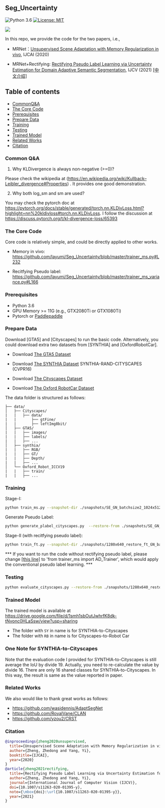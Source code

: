 ## Seg_Uncertainty
![Python 3.6](https://img.shields.io/badge/python-3.6-green.svg)
[![License: MIT](https://img.shields.io/badge/License-MIT-green.svg)](https://opensource.org/licenses/MIT)

![](https://github.com/layumi/Seg_Uncertainty/blob/master/Visual.jpg)

In this repo, we provide the code for the two papers, i.e., 

- MRNet：[Unsupervised Scene Adaptation with Memory Regularization in vivo](https://arxiv.org/pdf/1912.11164.pdf), IJCAI (2020)

- MRNet+Rectifying: [Rectifying Pseudo Label Learning via Uncertainty Estimation for Domain Adaptive Semantic Segmentation](https://arxiv.org/pdf/2003.03773.pdf), IJCV (2021) [[中文介绍]](https://zhuanlan.zhihu.com/p/130220572)

## Table of contents
* [CommonQ&A](#Common-Q&A)
* [The Core Code](#the-core-code)
* [Prerequisites](#prerequisites)
* [Prepare Data](#prepare-data)
* [Training](#training)
* [Testing](#testing)
* [Trained Model](#trained-model)
* [Related Works](#related-works)
* [Citation](#citation)

### Common Q&A 
1. Why KLDivergence is always non-negative (>=0)?

Please check the wikipedia at (https://en.wikipedia.org/wiki/Kullback–Leibler_divergence#Properties) . It provides one good demonstration. 

2. Why both log_sm and sm are used?

You may check the pytorch doc at https://pytorch.org/docs/stable/generated/torch.nn.KLDivLoss.html?highlight=nn%20kldivloss#torch.nn.KLDivLoss. 
I follow the discussion at https://discuss.pytorch.org/t/kl-divergence-loss/65393

 ### The Core Code
 Core code is relatively simple, and could be directly applied to other works. 
 - Memory in vivo:  https://github.com/layumi/Seg_Uncertainty/blob/master/trainer_ms.py#L232

 - Recitfying Pseudo label:  https://github.com/layumi/Seg_Uncertainty/blob/master/trainer_ms_variance.py#L166
 
### Prerequisites
- Python 3.6
- GPU Memory >= 11G (e.g., GTX2080Ti or GTX1080Ti)
- Pytorch or [Paddlepaddle](https://www.paddlepaddle.org.cn/)


### Prepare Data
Download [GTA5] and [Cityscapes] to run the basic code.
Alternatively, you could download extra two datasets from [SYNTHIA] and [OxfordRobotCar].

- Download [The GTA5 Dataset]( https://download.visinf.tu-darmstadt.de/data/from_games/ )

- Download [The SYNTHIA Dataset]( http://synthia-dataset.net/download/808/)  SYNTHIA-RAND-CITYSCAPES (CVPR16)

- Download [The Cityscapes Dataset]( https://www.cityscapes-dataset.com/ )

- Download [The Oxford RobotCar Dataset]( http://www.nec-labs.com/~mas/adapt-seg/adapt-seg.html )

 The data folder is structured as follows:
 ```
 ├── data/
 │   ├── Cityscapes/  
 |   |   ├── data/
 |   |       ├── gtFine/
 |   |       ├── leftImg8bit/
 │   ├── GTA5/
 |   |   ├── images/
 |   |   ├── labels/
 |   |   ├── ...
 │   ├── synthia/ 
 |   |   ├── RGB/
 |   |   ├── GT/
 |   |   ├── Depth/
 |   |   ├── ...
 │   └── Oxford_Robot_ICCV19
 |   |   ├── train/
 |   |   ├── ...
 ```

 ### Training 
 Stage-I:
 ```bash
 python train_ms.py --snapshot-dir ./snapshots/SE_GN_batchsize2_1024x512_pp_ms_me0_classbalance7_kl0.1_lr2_drop0.1_seg0.5  --drop 0.1 --warm-up 5000 --batch-size 2 --learning-rate 2e-4 --crop-size 1024,512 --lambda-seg 0.5  --lambda-adv-target1 0.0002 --lambda-adv-target2 0.001   --lambda-me-target 0  --lambda-kl-target 0.1  --norm-style gn  --class-balance  --only-hard-label 80  --max-value 7  --gpu-ids 0,1  --often-balance  --use-se  
 ```

 Generate Pseudo Label:
 ```bash
 python generate_plabel_cityscapes.py  --restore-from ./snapshots/SE_GN_batchsize2_1024x512_pp_ms_me0_classbalance7_kl0.1_lr2_drop0.1_seg0.5/GTA5_25000.pth
 ```

 Stage-II (with recitfying pseudo label):
 ```bash
 python train_ft.py --snapshot-dir ./snapshots/1280x640_restore_ft_GN_batchsize9_512x256_pp_ms_me0_classbalance7_kl0_lr1_drop0.2_seg0.5_BN_80_255_0.8_Noaug --restore-from ./snapshots/SE_GN_batchsize2_1024x512_pp_ms_me0_classbalance7_kl0.1_lr2_drop0.1_seg0.5/GTA5_25000.pth --drop 0.2 --warm-up 5000 --batch-size 9 --learning-rate 1e-4 --crop-size 512,256 --lambda-seg 0.5 --lambda-adv-target1 0 --lambda-adv-target2 0 --lambda-me-target 0 --lambda-kl-target 0 --norm-style gn --class-balance --only-hard-label 80 --max-value 7 --gpu-ids 0,1,2 --often-balance  --use-se  --input-size 1280,640  --train_bn  --autoaug False
 ```
 *** If you want to run the code without rectifying pseudo label, please change [[this line]](https://github.com/layumi/Seg_Uncertainty/blob/master/train_ft.py#L20) to 'from trainer_ms import AD_Trainer', which would apply the conventional pseudo label learning. ***

 ### Testing
 ```bash
 python evaluate_cityscapes.py --restore-from ./snapshots/1280x640_restore_ft_GN_batchsize9_512x256_pp_ms_me0_classbalance7_kl0_lr1_drop0.2_seg0.5_BN_80_255_0.8_Noaug/GTA5_25000.pth
 ```

 ### Trained Model
 The trained model is available at https://drive.google.com/file/d/1smh1sbOutJwhrfK8dk-tNvonc0HLaSsw/view?usp=sharing

 - The folder with `SY` in name is for SYNTHIA-to-Cityscapes
 - The folder with `RB` in name is for Cityscapes-to-Robot Car

 ### One Note for SYNTHIA-to-Cityscapes
 Note that the evaluation code I provided for SYNTHIA-to-Cityscapes is still average the IoU by divide 19.
 Actually, you need to re-calculate the value by divide 16. There are only 16 shared classes for SYNTHIA-to-Cityscapes. 
 In this way, the result is same as the value reported in paper.

 ### Related Works
 We also would like to thank great works as follows:
 - https://github.com/wasidennis/AdaptSegNet
 - https://github.com/RoyalVane/CLAN
 - https://github.com/yzou2/CRST

 ### Citation
 ```bibtex
 @inproceedings{zheng2020unsupervised,
   title={Unsupervised Scene Adaptation with Memory Regularization in vivo},
   author={Zheng, Zhedong and Yang, Yi},
   booktitle={IJCAI},
   year={2020}
 }
 @article{zheng2021rectifying,
   title={Rectifying Pseudo Label Learning via Uncertainty Estimation for Domain Adaptive Semantic Segmentation },
   author={Zheng, Zhedong and Yang, Yi},
   journal={International Journal of Computer Vision (IJCV)},
   doi={10.1007/s11263-020-01395-y},
   note={\mbox{doi}:\url{10.1007/s11263-020-01395-y}},
   year={2021}
 }
 ```
